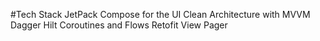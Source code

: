 #Tech Stack
JetPack Compose for the UI
Clean Architecture with MVVM
Dagger Hilt
Coroutines and Flows 
Retofit 
View Pager

